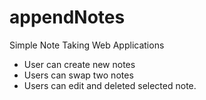 # appendNotes
Simple Note Taking Web Applications

* User can create new notes
* Users can swap two notes
* Users can edit and deleted selected note.
